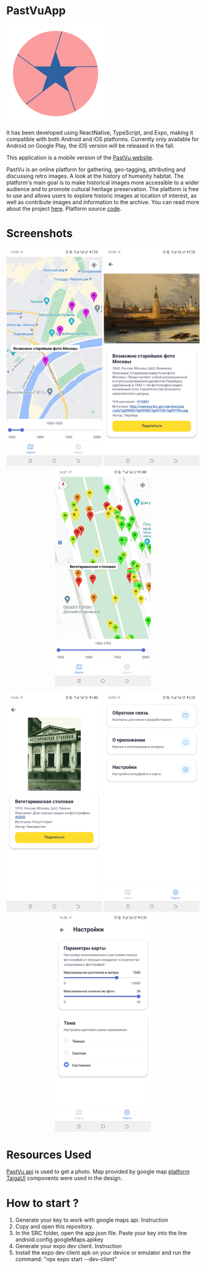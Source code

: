 # PastVuApp

![A blue star in a pink circle](img/logo.png)

It has been developed using ReactNative, TypeScript, and Expo,
making it compatible with both Android and iOS platforms. 
Currently only available for Android on Google Play, the iOS version will be released in the fall.

This application is a mobile version of the [PastVu website](https://pastvu.com/).

PastVu is an online platform for gathering, geo-tagging, attributing and discussing retro images. A look at the history of humanity habitat. The platform's main goal is to make historical images more accessible to a wider audience and to promote cultural heritage preservation. The platform is free to use and allows users to explore historic images at location of interest, as well as contribute images and information to the archive. You can read more about the project [here](https://docs.pastvu.com/en/about). Platform source [code](https://github.com/PastVu).

# Screenshots

<p align="center">
  <img src="img/1.jpg" width="250" />
  <img src="img/2.jpg" width="250" /> 
  <img src="img/3.jpg" width="250" />
</p>

<p align="center">
  <img src="img/4.jpg" width="250" />
  <img src="img/5.jpg" width="250" /> 
  <img src="img/6.jpg" width="250" />
</p>

# Resources Used

[PastVu api](https://docs.pastvu.com/dev/api) is used to get a photo.
Map provided by google map [platform](https://developers.google.com/maps)
[TaigaUI](https://taiga-ui.dev/) components were used in the design.

# How to start ?

1) Generate your key to work with google maps api. Instruction
2) Copy and open this repository.
3) In the SRC folder, open the app.json file. Paste your key into the line android.config.googleMaps.apikey
4) Generate your expo dev client. Instruction
5) Install the expo dev client apk on your device or emulator and run the command: "npx expo start --dev-client" 
